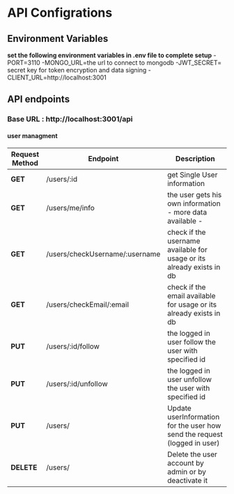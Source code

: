 # API Configrations

## Environment Variables
**set the following environment variables in .env file to complete setup**
-PORT=3110
-MONGO_URL=the url to connect to mongodb
-JWT_SECRET= secret key for token encryption and data signing
-CLIENT_URL=http://localhost:3001

## API endpoints

### **Base URL : http://localhost:3001/api** 



#### **user managment**
| Request Method | Endpoint    |  Description |
|----------------|-------------|--------------|
| **GET** | /users/:id | get Single User information |
| **GET** | /users/me/info | the user gets his own information - more data available - |
| **GET** | /users/checkUsername/:username | check if the username available for usage or its already exists in db|
| **GET** | /users/checkEmail/:email | check if the email available for usage or its already exists in db |
| **PUT** | /users/:id/follow | the logged in user follow the user with specified id |
| **PUT** | /users/:id/unfollow | the logged in user unfollow the user with specified id |
| **PUT** | /users/ | Update userInformation for the user how send the request (logged in user) |
| **DELETE** | /users/ | Delete the user account by admin or by deactivate it |
